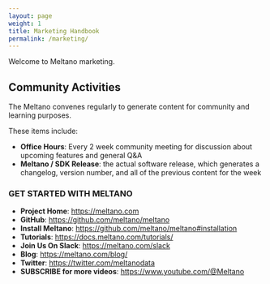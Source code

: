 ```yaml
---
layout: page
weight: 1
title: Marketing Handbook
permalink: /marketing/
---
```


Welcome to Meltano marketing.

## Community Activities

The Meltano convenes regularly to generate content for community and learning purposes.

These items include:

- **Office Hours**: Every 2 week community meeting for discussion about upcoming features and general Q&A
- **Meltano / SDK Release**: the actual software release, which generates a changelog, version number, and all of the previous content for the week

### GET STARTED WITH MELTANO
 - **Project Home**: https://meltano.com
 - **GitHub**: https://github.com/meltano/meltano
 - **Install Meltano**: https://github.com/meltano/meltano#installation
 - **Tutorials**: https://docs.meltano.com/tutorials/
 - **Join Us On Slack**: https://meltano.com/slack
 - **Blog**: https://meltano.com/blog/
 - **Twitter**: https://twitter.com/meltanodata
 - **SUBSCRIBE for more videos**: https://www.youtube.com/@Meltano
